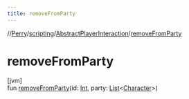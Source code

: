 ```yaml
---
title: removeFromParty
---
```

//[Perry](../../../index.html)/[scripting](../index.html)/[AbstractPlayerInteraction](index.html)/[removeFromParty](remove-from-party.html)



# removeFromParty



[jvm]\
fun [removeFromParty](remove-from-party.html)(id: [Int](https://kotlinlang.org/api/latest/jvm/stdlib/kotlin/-int/index.html), party: [List](https://kotlinlang.org/api/latest/jvm/stdlib/kotlin.collections/-list/index.html)&lt;[Character](../../client/-character/index.html)&gt;)




